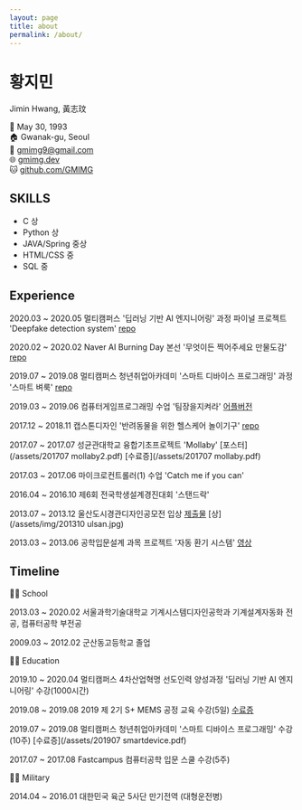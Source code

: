 ```yaml
---
layout: page
title: about
permalink: /about/
---
```


# 황지민

Jimin Hwang, 黃志玟

🎂 May 30, 1993  
🏠 Gwanak-gu, Seoul  
📧 gmimg9@gmail.com  
🌐 [gmimg.dev](https://gmimg.dev)  
🐱 [github.com/GMIMG](https://github.com/GMIMG)



## SKILLS

- C 상
- Python 상
- JAVA/Spring 중상
- HTML/CSS 중
- SQL 중



## Experience

2020.03 ~ 2020.05 멀티캠퍼스 '딥러닝 기반 AI 엔지니어링' 과정 파이널 프로젝트 'Deepfake detection system' [repo](https://github.com/GMIMG/Deepfake-Detection-System)

2020.02 ~ 2020.02 Naver AI Burning Day 본선 '무엇이든 찍어주세요 만물도감' [repo](https://github.com/GMIMG/Naver-AI-Burning-Day-NAIVER)

2019.07 ~ 2019.08 멀티캠퍼스 청년취업아카데미 '스마트 디바이스 프로그래밍' 과정 '스마트 벼룩' [repo](https://github.com/GMIMG/Smart-Flea)

2019.03 ~ 2019.06 컴퓨터게임프로그래밍 수업 '팀장을지켜라' [어플버전](https://play.google.com/store/apps/details?id=com.gibisoft.SaveTheTeamLeader&hl=ko)

2017.12 ~ 2018.11 캡스톤디자인 '반려동물을 위한 헬스케어 놀이기구' [repo](https://github.com/GMIMG/HealthCareToyForPet)

2017.07 ~ 2017.07 성균관대학교 융합기초프로젝트 'Mollaby' [포스터](/assets/201707 mollaby2.pdf) [수료증](/assets/201707 mollaby.pdf)

2017.03 ~ 2017.06 마이크로컨트롤러(1) 수업 'Catch me if you can'

2016.04 ~ 2016.10 제6회 전국학생설계경진대회 '스탠드락'

2013.07 ~ 2013.12 울산도시경관디자인공모전 입상 [제출물](/assets/img/ulsan.jpg) [상](/assets/img/201310 ulsan.jpg)

2013.03 ~ 2013.06 공학입문설계 과목 프로젝트 '자동 환기 시스템' [영상](https://youtu.be/VTyNFgjj47s)



## Timeline

👨‍🎓 School

2013.03 ~ 2020.02 서울과학기술대학교 기계시스템디자인공학과 기계설계자동화 전공, 컴퓨터공학 부전공

2009.03 ~ 2012.02 군산동고등학교 졸업

👨‍🏫 Education

2019.10 ~ 2020.04 멀티캠퍼스 4차산업혁명 선도인력 양성과정 '딥러닝 기반 AI 엔지니어링' 수강(1000시간)

2019.08 ~ 2019.08 2019 제 2기 S+ MEMS 공정 교육 수강(5일) [수료증](/assets/MEMS.pdf)

2019.07 ~ 2019.08 멀티캠퍼스 청년취업아카데미 '스마트 디바이스 프로그래밍' 수강(10주) [수료증](/assets/201907 smartdevice.pdf)

2017.07 ~ 2017.08 Fastcampus 컴퓨터공학 입문 스쿨 수강(5주)

👨‍✈️ Military

2014.04 ~ 2016.01 대한민국 육군 5사단 만기전역 (대형운전병)

